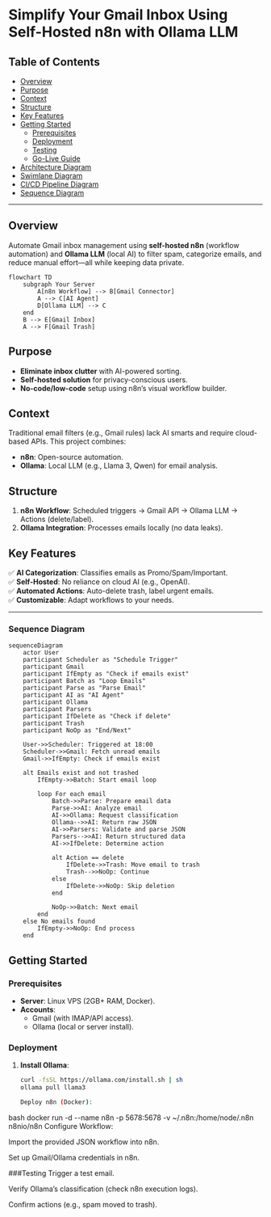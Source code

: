 # Simplify Your Gmail Inbox Using Self-Hosted n8n with Ollama LLM

## Table of Contents
- [Overview](#overview)
- [Purpose](#purpose)
- [Context](#context)
- [Structure](#structure)
- [Key Features](#key-features)
- [Getting Started](#getting-started)
  - [Prerequisites](#prerequisites)
  - [Deployment](#deployment)
  - [Testing](#testing)
  - [Go-Live Guide](#go-live-guide)
- [Architecture Diagram](#architecture-diagram)
- [Swimlane Diagram](#swimlane-diagram)
- [CI/CD Pipeline Diagram](#cicd-pipeline-diagram)
- [Sequence Diagram](#sequence-diagram)

---

## Overview
Automate Gmail inbox management using **self-hosted n8n** (workflow automation) and **Ollama LLM** (local AI) to filter spam, categorize emails, and reduce manual effort—all while keeping data private.
```mermaid
flowchart TD
    subgraph Your Server
        A[n8n Workflow] --> B[Gmail Connector]
        A --> C[AI Agent]
        D[Ollama LLM] --> C
    end
    B --> E[Gmail Inbox]
    A --> F[Gmail Trash]
```
    
## Purpose
- **Eliminate inbox clutter** with AI-powered sorting.
- **Self-hosted solution** for privacy-conscious users.
- **No-code/low-code** setup using n8n’s visual workflow builder.

## Context
Traditional email filters (e.g., Gmail rules) lack AI smarts and require cloud-based APIs. This project combines:
- **n8n**: Open-source automation.
- **Ollama**: Local LLM (e.g., Llama 3, Qwen) for email analysis.

## Structure
1. **n8n Workflow**: Scheduled triggers → Gmail API → Ollama LLM → Actions (delete/label).
2. **Ollama Integration**: Processes emails locally (no data leaks).

## Key Features
✅ **AI Categorization**: Classifies emails as Promo/Spam/Important.  
✅ **Self-Hosted**: No reliance on cloud AI (e.g., OpenAI).  
✅ **Automated Actions**: Auto-delete trash, label urgent emails.  
✅ **Customizable**: Adapt workflows to your needs.  

---
### Sequence Diagram
```mermaid
sequenceDiagram
    actor User
    participant Scheduler as "Schedule Trigger"
    participant Gmail
    participant IfEmpty as "Check if emails exist"
    participant Batch as "Loop Emails"
    participant Parse as "Parse Email"
    participant AI as "AI Agent"
    participant Ollama
    participant Parsers
    participant IfDelete as "Check if delete"
    participant Trash
    participant NoOp as "End/Next"

    User->>Scheduler: Triggered at 18:00
    Scheduler->>Gmail: Fetch unread emails
    Gmail->>IfEmpty: Check if emails exist

    alt Emails exist and not trashed
        IfEmpty->>Batch: Start email loop

        loop For each email
            Batch->>Parse: Prepare email data
            Parse->>AI: Analyze email
            AI->>Ollama: Request classification
            Ollama-->>AI: Return raw JSON
            AI->>Parsers: Validate and parse JSON
            Parsers-->>AI: Return structured data
            AI->>IfDelete: Determine action

            alt Action == delete
                IfDelete->>Trash: Move email to trash
                Trash-->>NoOp: Continue
            else
                IfDelete->>NoOp: Skip deletion
            end

            NoOp->>Batch: Next email
        end
    else No emails found
        IfEmpty->>NoOp: End process
    end

```

## Getting Started

### Prerequisites
- **Server**: Linux VPS (2GB+ RAM, Docker).
- **Accounts**:
  - Gmail (with IMAP/API access).
  - Ollama (local or server install).

### Deployment
1. **Install Ollama**:
   ```bash
   curl -fsSL https://ollama.com/install.sh | sh
   ollama pull llama3

   Deploy n8n (Docker):

bash
docker run -d --name n8n -p 5678:5678 -v ~/.n8n:/home/node/.n8n n8nio/n8n
Configure Workflow:

Import the provided JSON workflow into n8n.

Set up Gmail/Ollama credentials in n8n.

###Testing
Trigger a test email.

Verify Ollama’s classification (check n8n execution logs).

Confirm actions (e.g., spam moved to trash).
